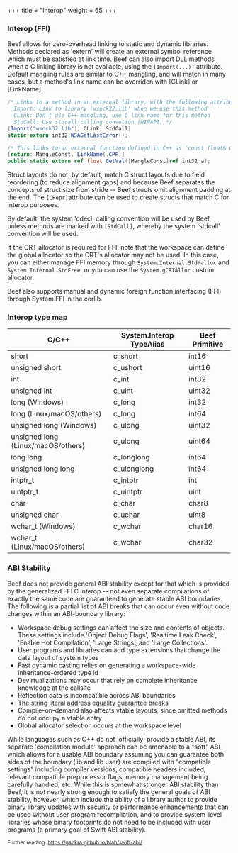 +++
title = "Interop"
weight = 65
+++

### Interop (FFI)
Beef allows for zero-overhead linking to static and dynamic libraries. Methods declared as 'extern' will create an external symbol reference which must be satisfied at link time. Beef can also import DLL methods when a C linking library is not available, using the `[Import(...)]` attribute. Default mangling rules are similar to C++ mangling, and will match in many cases, but a method's link name can be overriden with [CLink] or [LinkName].
 
```C#
/* Links to a method in an external library, with the following attributes:
  Import: Link to library 'wsock32.lib' when we use this method
  CLink: Don't use C++ mangling, use C link name for this method
  StdCall: Use stdcall calling convetion (WINAPI) */
[Import("wsock32.lib"), CLink, StdCall]
static extern int32 WSAGetLastError(); 

/* This links to an external function defined in C++ as 'const float& GetVal(const int32& a)'' */
[return: MangleConst, LinkName(.CPP)]
public static extern ref float GetVal([MangleConst]ref int32 a);
```

Struct layouts do not, by default, match C struct layouts due to field reordering (to reduce alignment gaps) and because Beef separates the concepts of struct size from stride -- Beef structs omit alignment padding at the end. The `[CRepr]`attribute can be used to create structs that match C for interop purposes.

By default, the system 'cdecl' calling convention will be used by Beef, unless methods are marked with `[StdCall]`, whereby the system 'stdcall' convention will be used.

If the CRT allocator is required for FFI, note that the workspace can define the global allocator so the CRT's allocator may not be used. In this case, you can either manage FFI memory through `System.Internal.StdMalloc` and `System.Internal.StdFree`, or you can use the `System.gCRTAlloc` custom allocator.

Beef also supports manual and dynamic foreign function interfacing (FFI) through System.FFI in the corlib.

### Interop type map

|C/C++|System.Interop TypeAlias|Beef Primitive|
|-----|------|------|
|short|c_short|int16|
|unsigned short|c_ushort|uint16|
|int|c_int|int32|
|unsigned int|c_uint|uint32|
|long (Windows)|c_long|int32|
|long (Linux/macOS/others)|c_long|int64|
|unsigned long (Windows)|c_ulong|uint32|
|unsigned long (Linux/macOS/others)|c_ulong|uint64|
|long long|c_longlong|int64|
|unsigned long long|c_ulonglong|int64|
|intptr_t|c_intptr|int|
|uintptr_t|c_uintptr|uint|
|char|c_char|char8|
|unsigned char|c_uchar|uint8|
|wchar_t (Windows)|c_wchar|char16|
|wchar_t (Linux/macOS/others)|c_wchar|char32|

### ABI Stability

Beef does not provide general ABI stability except for that which is provided by the generalized FFI C interop -- not even separate compilations of exactly the same code are guaranteed to generate stable ABI boundaries. The following is a partial list of ABI breaks that can occur even without code changes within an ABI-boundary library:

- Workspace debug settings can affect the size and contents of objects. These settings include 'Object Debug Flags', 'Realtime Leak Check', 'Enable Hot Compilation', 'Large Strings', and 'Large Collections'.
- User programs and libraries can add type extensions that change the data layout of system types
- Fast dynamic casting relies on generating a workspace-wide inheritance-ordered type id
- Devirtualizations may occur that rely on complete inheritance knowledge at the callsite
- Reflection data is incompatible across ABI boundaries
- The string literal address equality guarantee breaks
- Compile-on-demand also affects vtable layouts, since omitted methods do not occupy a vtable entry
- Global allocator selection occurs at the workspace level

While languages such as C++ do not 'officially' provide a stable ABI, its separate 'compilation module' approach can be amenable to a "soft" ABI which allows for a usable ABI boundary assuming you can guarantee both sides of the boundary (lib and lib user) are compiled with "compatible settings" including compiler versions, compatible headers included, relevant compatible preprocessor flags, memory management being carefully handled, etc. While this is somewhat stronger ABI stability than Beef, it is not nearly strong enough to satisfy the general goals of ABI stability, however, which include the ability of a library author to provide binary library updates with security or performance enhancements that can be used without user program recompilation, and to provide system-level libraries whose binary footprints do not need to be included with user programs (a primary goal of Swift ABI stability).

<sup>Further reading: https://gankra.github.io/blah/swift-abi/</sup>